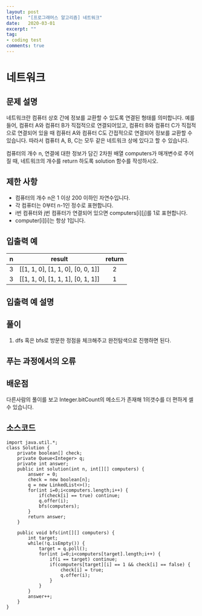 ```yaml
---
layout: post
title:  "[프로그래머스 알고리즘] 네트워크"
date:   2020-03-01
excerpt: ""
tag:
- coding test 
comments: true
---
```


# 네트워크

## 문제 설명  
네트워크란 컴퓨터 상호 간에 정보를 교환할 수 있도록 연결된 형태를 의미합니다. 예를 들어, 컴퓨터 A와 컴퓨터 B가 직접적으로 연결되어있고, 컴퓨터 B와 컴퓨터 C가 직접적으로 연결되어 있을 때 컴퓨터 A와 컴퓨터 C도 간접적으로 연결되어 정보를 교환할 수 있습니다. 따라서 컴퓨터 A, B, C는 모두 같은 네트워크 상에 있다고 할 수 있습니다.  
  
컴퓨터의 개수 n, 연결에 대한 정보가 담긴 2차원 배열 computers가 매개변수로 주어질 때, 네트워크의 개수를 return 하도록 solution 함수를 작성하시오.

  

## 제한 사항  
* 컴퓨터의 개수 n은 1 이상 200 이하인 자연수입니다.
* 각 컴퓨터는 0부터 n-1인 정수로 표현합니다.
* i번 컴퓨터와 j번 컴퓨터가 연결되어 있으면 computers[i][j]를 1로 표현합니다.
* computer[i][i]는 항상 1입니다.

## 입출력 예  
  
|n|result|return|
|:---:|:---:|:---:|
|3|[[1, 1, 0], [1, 1, 0], [0, 0, 1]]|2|
|3|[[1, 1, 0], [1, 1, 1], [0, 1, 1]]|1|


  
## 입출력 예 설명




## 풀이
1. dfs 혹은 bfs로 방문한 정점을 체크해주고 완전탐색으로 진행하면 된다.



## 푸는 과정에서의 오류




## 배운점
다른사람의 풀이를 보고 Integer.bitCount의 메소드가 존재해 1의갯수를 더 편하게 셀수 있습니다.



## 소스코드
~~~
import java.util.*;
class Solution {
    private boolean[] check;
    private Queue<Integer> q;
    private int answer;
    public int solution(int n, int[][] computers) {
        answer = 0;
        check = new boolean[n];
        q = new LinkedList<>();
        for(int i=0;i<computers.length;i++) {
            if(check[i] == true) continue;
            q.offer(i);
            bfs(computers);
        }
        return answer;
    }
    
    public void bfs(int[][] computers) {
        int target;
        while(!q.isEmpty()) {
            target = q.poll();
            for(int i=0;i<computers[target].length;i++) {
                if(i == target) continue;
                if(computers[target][i] == 1 && check[i] == false) {
                    check[i] = true;
                    q.offer(i);
                }
            }
        }
        answer++;
    }
}
~~~
